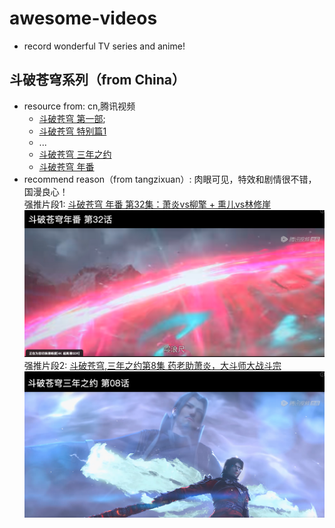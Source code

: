# awesome-videos

* record wonderful TV series and anime!

## 斗破苍穹系列（from China）

* resource from: cn,腾讯视频
  * [斗破苍穹 第一部](https://v.qq.com/x/cover/xvlhj7cglyfwx8x/m0022eyxv9v.html);
  * [斗破苍穹 特别篇1](https://v.qq.com/x/cover/ctfk6qw188z0kcw/c0024x4lkc3.html)
  * ...
  * [斗破苍穹 三年之约](https://v.qq.com/x/cover/mzc0020036ro0ux/v00415hs5nn.html)
  * [斗破苍穹 年番](https://v.qq.com/x/cover/mzc0020027yzd9e/z0045zq3jp4.html)
* recommend reason（from tangzixuan）: 肉眼可见，特效和剧情很不错，国漫良心！  
  强推片段1: [斗破苍穹 年番 第32集：萧炎vs柳擎 + 熏儿vs林修崖](https://v.qq.com/x/cover/mzc0020027yzd9e/z0045zq3jp4.html)
  ![斗破苍穹年番，第32集：萧炎vs柳擎 + 熏儿vs林修崖](./resource/dou-po-cang-qiong/1.png)  
  强推片段2: [斗破苍穹,三年之约第8集 药老助萧炎，大斗师大战斗宗](https://v.qq.com/x/cover/mzc0020036ro0ux/r0041fbwwbb.html)
  ![斗破苍穹,三年之约第8集 药老助萧炎，大斗师大战斗宗](./resource/dou-po-cang-qiong/2.png)  
